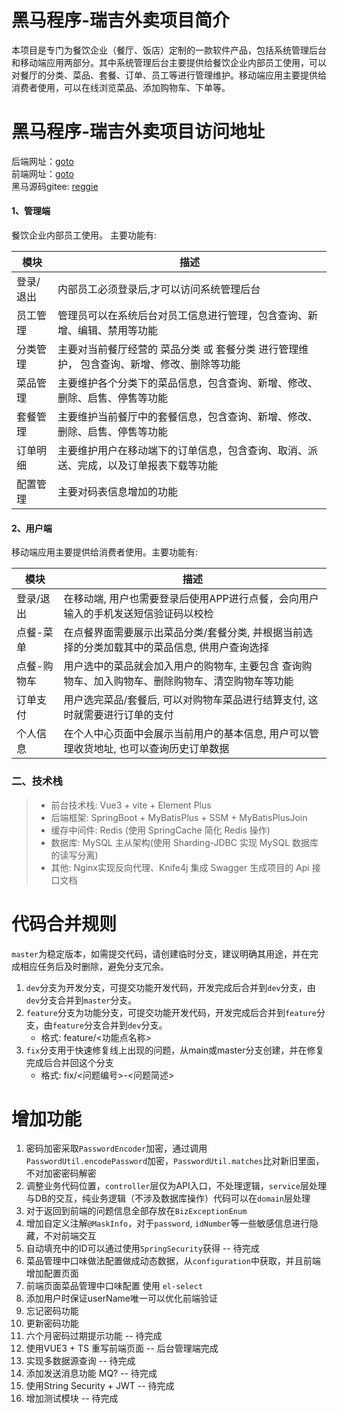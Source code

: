 # 黑马程序-瑞吉外卖项目简介
本项目是专门为餐饮企业（餐厅、饭店）定制的一款软件产品，包括系统管理后台和移动端应用两部分。其中系统管理后台主要提供给餐饮企业内部员工使用，可以对餐厅的分类、菜品、套餐、订单、员工等进行管理维护。移动端应用主要提供给消费者使用，可以在线浏览菜品、添加购物车、下单等。

# 黑马程序-瑞吉外卖项目访问地址

后端网址：[goto](http://localhost:8080/backend/page/login/login.html)
<br/>
前端网址：[goto](http://localhost:8080/front/index.html)
<br/>
黑马源码gitee: [reggie](https://gitee.com/zhuang_zhanrong/reggie_take_out/tree/master)

#### 1、管理端
餐饮企业内部员工使用。 主要功能有:

| 模块    | 描述                                              |
|-------|-------------------------------------------------|
| 登录/退出 | 内部员工必须登录后,才可以访问系统管理后台                           |
| 员工管理  | 管理员可以在系统后台对员工信息进行管理，包含查询、新增、编辑、禁用等功能            |
| 分类管理  | 主要对当前餐厅经营的 菜品分类 或 套餐分类 进行管理维护， 包含查询、新增、修改、删除等功能 |
| 菜品管理  | 主要维护各个分类下的菜品信息，包含查询、新增、修改、删除、启售、停售等功能           |
| 套餐管理  | 主要维护当前餐厅中的套餐信息，包含查询、新增、修改、删除、启售、停售等功能           |
| 订单明细  | 主要维护用户在移动端下的订单信息，包含查询、取消、派送、完成，以及订单报表下载等功能      |
| 配置管理  | 主要对码表信息增加的功能                                    |
#### 2、用户端
移动端应用主要提供给消费者使用。主要功能有:

| 模块     | 描述                                                 |
|--------|----------------------------------------------------|
| 登录/退出  | 在移动端, 用户也需要登录后使用APP进行点餐，会向用户输入的手机发送短信验证码以校检        |
| 点餐-菜单  | 在点餐界面需要展示出菜品分类/套餐分类, 并根据当前选择的分类加载其中的菜品信息, 供用户查询选择  |
| 点餐-购物车 | 用户选中的菜品就会加入用户的购物车, 主要包含 查询购物车、加入购物车、删除购物车、清空购物车等功能 |
| 订单支付   | 用户选完菜品/套餐后, 可以对购物车菜品进行结算支付, 这时就需要进行订单的支付           |
| 个人信息   | 在个人中心页面中会展示当前用户的基本信息, 用户可以管理收货地址, 也可以查询历史订单数据      |

### 二、技术栈

> - 前台技术栈: Vue3 + vite + Element Plus
> - 后端框架: SpringBoot + MyBatisPlus + SSM + MyBatisPlusJoin
> - 缓存中间件: Redis (使用 SpringCache 简化 Redis 操作)
> - 数据库: MySQL 主从架构(使用 Sharding-JDBC 实现 MySQL 数据库的读写分离)
> - 其他: Nginx实现反向代理、Knife4j 集成 Swagger 生成项目的 Api 接口文档

# 代码合并规则
`master`为稳定版本，如需提交代码，请创建临时分支，建议明确其用途，并在完成相应任务后及时删除，避免分支冗余。
1. `dev`分支为开发分支，可提交功能开发代码，开发完成后合并到`dev`分支，由`dev`分支合并到`master`分支。
2. `feature`分支为功能分支，可提交功能开发代码，开发完成后合并到`feature`分支，由`feature`分支合并到`dev`分支。 
   * 格式: feature/<功能点名称>
3. `fix`分支用于快速修复线上出现的问题，从main或master分支创建，并在修复完成后合并回这个分支
   * 格式: fix/<问题编号>-<问题简述>

    
# 增加功能
1. 密码加密采取`PasswordEncoder`加密，通过调用`PasswordUtil.encodePassword`加密，`PasswordUtil.matches`比对新旧里面，不对加密密码解密
2. 调整业务代码位置，`controller`层仅为API入口，不处理逻辑，`service`层处理与DB的交互，纯业务逻辑（不涉及数据库操作）代码可以在`domain`层处理
3. 对于返回到前端的问题信息全部存放在`BizExceptionEnum`
4. 增加自定义注解`@MaskInfo`，对于`password`, `idNumber`等一些敏感信息进行隐藏，不对前端交互 
5. 自动填充中的ID可以通过使用`SpringSecurity`获得 -- 待完成
6. 菜品管理中口味做法配置做成动态数据，从`configuration`中获取，并且前端增加配置页面
7. 前端页面菜品管理中口味配置 使用 `el-select`
8. 添加用户时保证userName唯一可以优化前端验证
9. 忘记密码功能
10. 更新密码功能
11. 六个月密码过期提示功能 -- 待完成
12. 使用VUE3 + TS 重写前端页面 -- 后台管理端完成
13. 实现多数据源查询 -- 待完成
14. 添加发送消息功能 MQ? -- 待完成
15. 使用String Security + JWT -- 待完成
16. 增加测试模块 -- 待完成